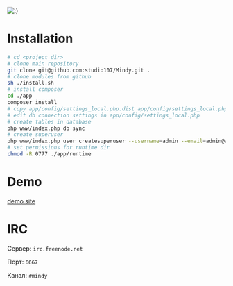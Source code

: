 ![:)](https://pp.vk.me/c631918/v631918218/21a33/sUXTu6oTN-U.jpg)

# Installation

```bash
# cd <project_dir>
# clone main repository
git clone git@github.com:studio107/Mindy.git .
# clone modules from github
sh ./install.sh
# install composer
cd ./app
composer install
# copy app/config/settings_local.php.dist app/config/settings_local.php
# edit db connection settings in app/config/settings_local.php
# create tables in database
php www/index.php db sync
# create superuser
php www/index.php user createsuperuser --username=admin --email=admin@admin.com
# set permissions for runtime dir
chmod -R 0777 ./app/runtime
```

# Demo

[demo site](http://demo.mindy-cms.com/)

# IRC

Сервер: `irc.freenode.net`

Порт: `6667`

Канал: `#mindy`
